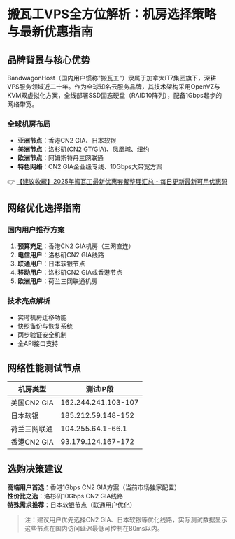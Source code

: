 # 搬瓦工VPS全方位解析：机房选择策略与最新优惠指南

## 品牌背景与核心优势
BandwagonHost（国内用户惯称"搬瓦工"）隶属于加拿大IT7集团旗下，深耕VPS服务领域近二十年。作为全球知名云服务品牌，其技术架构采用OpenVZ与KVM双虚拟化方案，全线部署SSD固态硬盘（RAID10阵列），配备1Gbps起步的网络带宽。

### 全球机房布局
- **亚洲节点**：香港CN2 GIA、日本软银
- **美洲节点**：洛杉矶(CN2 GT/GIA)、凤凰城、纽约
- **欧洲节点**：阿姆斯特丹三网联通
- **特色网络**：CN2 GIA企业级专线、10Gbps大带宽方案

👉 [【建议收藏】2025年搬瓦工最新优惠套餐整理汇总 - 每日更新最新可用优惠码](https://bit.ly/banwagon)

## 网络优化选择指南
### 国内用户推荐方案
1. **预算充足**：香港CN2 GIA机房（三网直连）
2. **电信用户**：洛杉矶CN2 GIA线路
3. **联通用户**：日本软银节点
4. **移动用户**：洛杉矶CN2 GIA或香港节点
5. **欧洲用户**：荷兰三网联通机房

### 技术亮点解析
- 实时机房迁移功能
- 快照备份与恢复系统
- 两步验证安全机制
- 全API接口支持

## 网络性能测试节点
| 机房类型       | 测试IP段                |
|----------------|-------------------------|
| 美国CN2 GIA    | 162.244.241.103-107     |
| 日本软银       | 185.212.59.148-152      |
| 荷兰三网联通   | 104.255.64.1-66.1       |
| 香港CN2 GIA    | 93.179.124.167-172      |

## 选购决策建议
**高端用户首选**：香港1Gbps CN2 GIA方案（当前市场独家配置）  
**性价比之选**：洛杉矶10Gbps CN2 GIA线路  
**特殊需求推荐**：日本软银节点（联通用户优化）

> 注：建议用户优先选择CN2 GIA、日本软银等优化线路，实际测试数据显示这些节点在国内访问延迟最低可控制在80ms以内。
